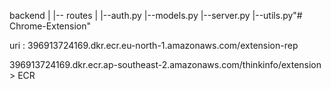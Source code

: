 backend
|
|-- routes
|       |--auth.py
|--models.py
|--server.py
|--utils.py"# Chrome-Extension" 



uri : 396913724169.dkr.ecr.eu-north-1.amazonaws.com/extension-rep

396913724169.dkr.ecr.ap-southeast-2.amazonaws.com/thinkinfo/extension > ECR
